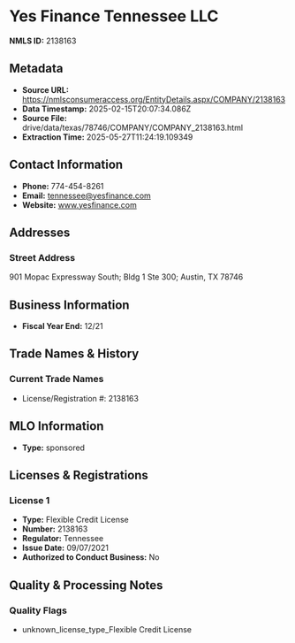 # Yes Finance Tennessee LLC

**NMLS ID:** 2138163

## Metadata
- **Source URL:** https://nmlsconsumeraccess.org/EntityDetails.aspx/COMPANY/2138163
- **Data Timestamp:** 2025-02-15T20:07:34.086Z
- **Source File:** drive/data/texas/78746/COMPANY/COMPANY_2138163.html
- **Extraction Time:** 2025-05-27T11:24:19.109349

## Contact Information
- **Phone:** 774-454-8261
- **Email:** tennessee@yesfinance.com
- **Website:** www.yesfinance.com

## Addresses
### Street Address
901 Mopac Expressway South; Bldg 1 Ste 300; Austin, TX 78746

## Business Information
- **Fiscal Year End:** 12/21

## Trade Names & History
### Current Trade Names
- License/Registration #: 2138163

## MLO Information
- **Type:** sponsored

## Licenses & Registrations

### License 1
- **Type:** Flexible Credit License
- **Number:** 2138163
- **Regulator:** Tennessee
- **Issue Date:** 09/07/2021
- **Authorized to Conduct Business:** No

## Quality & Processing Notes
### Quality Flags
- unknown_license_type_Flexible Credit License
